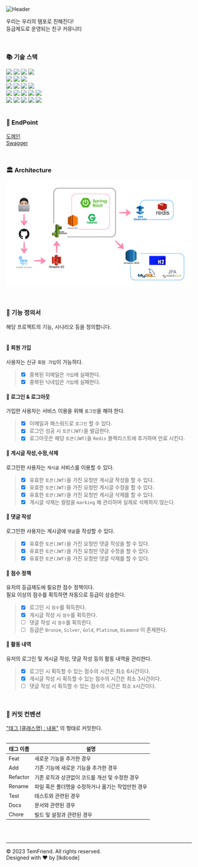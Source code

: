 ![Header](https://capsule-render.vercel.app/api?type=waving&customColorList=8,78,127,39,195,247&color=gradient&text=TemFriend&fontColor=ffffff&animation=fadeIn)

우리는 우리의 템포로 친해진다!<br/>
등급제도로 운영되는 친구 커뮤니티<br/>

<br/>

### 📚 기술 스택

<img src="https://img.shields.io/badge/Java  17-007396?style=flat-square&logo=openJDK&logoColor=white&style=flat"/></a>
<img src="https://img.shields.io/badge/Spring Boot 2.7.14-6DB33F?style=flat-square&logo=Springboot&logoColor=white&style=flat"/></a>
<img src="https://img.shields.io/badge/Spring Security-6DB33F?style=flat-&logo=springsecurity&logoColor=white&style=flat"/></a>
<img src="https://img.shields.io/badge/Spring Data JPA-gray?style=flat-square&logo=DataJPA&logoColor=white&style=flat"/></a>
<br/>
<img src="https://img.shields.io/badge/Junit-25A162?style=flat-&logo=JUnit5&logoColor=white&style=flat"/></a>
<img src="https://img.shields.io/badge/JWT-black?logo=jsonwebtokens&logoColor=pink&style=flat-square"/></a>
<img src="https://img.shields.io/badge/MapStruct-gray?logo=MapStruct&logoColor=#147284&style=flat-square"/></a>
<br/>
<img src="https://img.shields.io/badge/MySQL-4479A1?style=flat-square&logo=MySQL&logoColor=white&style=flat"/></a>
<img src="https://img.shields.io/badge/Redis-beige?logo=redis&logoColor=#DC382D&style=flat-square"/></a>
<img src="https://img.shields.io/badge/H2-4479A1?style=flat-square&logo=H2&logoColor=white&style=flat"/></a>
<img src="https://img.shields.io/badge/Flyway-CC0200?logo=flyway&logoColor=fff&style=flat-square"/></a>
<br/>
<img src="https://img.shields.io/badge/AWS Elastic Beanstalk-white?logo=amazon&logoColor=#FF9900&style=flat-square"/></a>
<img src="https://img.shields.io/badge/AWS EC2-white?logo=amazonec2&logoColor=#FF9900&style=flat-square"/></a>
<img src="https://img.shields.io/badge/AWS RDS-white?logo=amazon&logoColor=#FF9900&style=flat-square"/></a>
<img src="https://img.shields.io/badge/AWS Elastic Cache-white?logo=amazon&logoColor=#FF9900&style=flat-square"/></a>
<img src="https://img.shields.io/badge/githubActions-white?logo=githubactions&logoColor=#2088FF&style=flat-square"/></a>
<br/>
<img src="https://img.shields.io/badge/Gradle-4429A1?style=flat-square&logo=gradle&logoColor=white&style=flat"/></a>
<img src="https://img.shields.io/badge/Swagger-85EA2D?style=flat-square&logo=Swagger&logoColor=white&style=flat"/></a>
<img src="https://img.shields.io/badge/DBeaver-gray?logo=dbeaver&logoColor=#382923&style=flat-square"/></a>
<img src="https://img.shields.io/badge/Postman-gray?logo=Postman&logoColor=#FF6C37&style=flat-square"/></a>
<img src="https://img.shields.io/badge/intellijidea-gray?logo=intellijidea&logoColor=#000000&style=flat-square"/></a>
<br/>
<br/>

### 🚀 EndPoint

[도메인](http://temfriend-env.eba-6bxfcpqr.ap-northeast-2.elasticbeanstalk.com/)</br>
[Swagger](http://temfriend-env.eba-6bxfcpqr.ap-northeast-2.elasticbeanstalk.com/swagger-ui/index.html)

<br/>

### 🏛️ Architecture

![Architecture.png](docs%2FArchitecture.png)

<br/>

### 🚀 기능 정의서

해당 프로젝트의 기능, 시나리오 등을 정의합니다.
<br/>
<br/>

#### 🎯 회원 가입

사용자는 신규 `회원 가입`이 가능하다.

> - [x] 중복된 이메일은 `가입`에 실패한다.
> - [x] 중복된 닉네임은 `가입`에 실패한다.

#### 🎯 로그인 & 로그아웃

가입한 사용자는 서비스 이용을 위해 `로그인`을 해야 한다.<br/>

> - [x] 이메일과 패스워드로 `로그인` 할 수 있다.
> - [x] 로그인 성공 시 `토큰(JWT)`을 발급한다.
> - [x] 로그아웃은 해당 `토큰(JWT)`을 `Redis` 블랙리스트에 추가하며 만료 시킨다.

#### 🎯 게시글 작성,수정,삭제

로그인한 사용자는 `게시글` 서비스를 이용할 수 있다.<br/>

> - [x] 유효한 `토큰(JWT)`을 가진 요청만 게시글 작성을 할 수 있다.
> - [x] 유효한 `토큰(JWT)`을 가진 요청만 게시글 수정을 할 수 있다.
> - [x] 유효한 `토큰(JWT)`을 가진 요청만 게시글 삭제를 할 수 있다.
> - [x] 게시글 삭제는 컬럼을 `marking` 해 관리하며 실제로 삭제하지 않는다.

#### 🎯 댓글 작성

로그인한 사용자는 게시글에 `댓글`을 작성할 수 있다.<br/>

> - [x] 유효한 `토큰(JWT)`을 가진 요청만 댓글 작성을 할 수 있다.
> - [x] 유효한 `토큰(JWT)`을 가진 요청만 댓글 수정을 할 수 있다.
> - [x] 유효한 `토큰(JWT)`을 가진 요청만 댓글 삭제를 할 수 있다.

#### 🎯 점수 정책

유저의 등급제도에 필요한 점수 정책이다.<br/>
필요 이상의 점수를 획득하면 자동으로 등급이 상승한다.<br/>

> - [x] 로그인 시 `점수`를 획득한다.
> - [x] 게시글 작성 시 `점수`를 획득한다.
> - [ ] 댓글 작성 시 `점수`를 획득한다.
> - [ ] 등급은 `Bronze`, `Silver`, `Gold`, `Platinum`, `Diamond` 이 존재한다.

#### 🎯 활동 내역

유저의 로그인 및 게시글 작성, 댓글 작성 등의 활동 내역을 관리한다.<br/>

> - [x] 로그인 시 획득할 수 있는 점수의 시간은 최소 6시간이다.
> - [x] 게시글 작성 시 획득할 수 있는 점수의 시간은 최소 3시간이다.
> - [ ] 댓글 작성 시 획득할 수 있는 점수의 시간은 최소 x시간이다.

<br/>

### 🔖 커밋 컨벤션

<u>"태그 [클래스명] : 내용"</u> 의 형태로 커밋한다.<br/>
<br/>

| 태그 이름    | 설명                           |
|----------|------------------------------|
| Feat     | 새로운 기능을 추가한 경우               |
| Add      | 기존 기능에 새로운 기능을 추가한 경우        |
| Refactor | 기존 로직과 상관없이 코드를 개선 및 수정한 경우  |
| Rename   | 파일 혹은 폴더명을 수정하거나 옮기는 작업만한 경우 |
| Test     | 테스트와 관련된 경우                  |
| Docs     | 문서와 관련된 경우                   |
| Chore    | 빌드 및 설정과 관련된 경우              |

<br/>
<br/>

---

© 2023 TemFriend. All rights reserved.<br/>
Designed with ❤️ by [lkdcode]